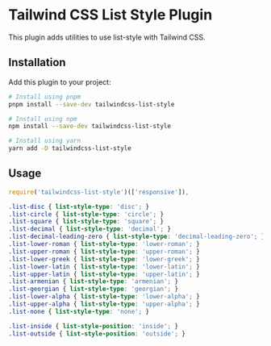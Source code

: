 # Tailwind CSS List Style Plugin

This plugin adds utilities to use list-style with Tailwind CSS.

## Installation

Add this plugin to your project:

```bash
# Install using pnpm
pnpm install --save-dev tailwindcss-list-style

# Install using npm
npm install --save-dev tailwindcss-list-style

# Install using yarn
yarn add -D tailwindcss-list-style
```

## Usage

```js
require('tailwindcss-list-style')(['responsive']),
```

```css
.list-disc { list-style-type: 'disc'; }
.list-circle { list-style-type: 'circle'; }
.list-square { list-style-type: 'square'; }
.list-decimal { list-style-type: 'decimal'; }
.list-decimal-leading-zero { list-style-type: 'decimal-leading-zero'; }
.list-lower-roman { list-style-type: 'lower-roman'; }
.list-upper-roman { list-style-type: 'upper-roman'; }
.list-lower-greek { list-style-type: 'lower-greek'; }
.list-lower-latin { list-style-type: 'lower-latin'; }
.list-upper-latin { list-style-type: 'upper-latin'; }
.list-armenian { list-style-type: 'armenian'; }
.list-georgian { list-style-type: 'georgian'; }
.list-lower-alpha { list-style-type: 'lower-alpha'; }
.list-upper-alpha { list-style-type: 'upper-alpha'; }
.list-none { list-style-type: 'none'; }

.list-inside { list-style-position: 'inside'; }
.list-outside { list-style-position: 'outside'; }
```
